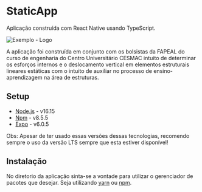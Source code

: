 # StaticApp
Aplicação construída com React Native usando TypeScript.

![Exemplo - Logo](https://firebasestorage.googleapis.com/v0/b/meus-testes-73c8d.appspot.com/o/staticapp.png?alt=media&token=d3ec797c-9943-4958-8848-1bb7b377c5e3)

A aplicação foi construída em conjunto com os bolsistas da FAPEAL do curso de engenharia do Centro Universitário CESMAC  intuito de determinar os esforços internos e o deslocamento vertical em elementos estruturais lineares estáticas com o intuito de auxiliar no processo de ensino-aprendizagem na área de estruturas.

## Setup

- [Node.js](https://nodejs.org/pt-br/) - v16.15
- [Npm](https://www.npmjs.com/) - v8.5.5
- [Expo](https://expo.dev/) - v6.0.5 

Obs: Apesar de ter usado essas versões dessas tecnologias, recomendo sempre o uso da versão LTS sempre que esta estiver disponível!

## Instalação

No diretorio da aplicação sinta-se a vontade para utilizar o gerenciador de pacotes que desejar. Seja utilizando [yarn](https://yarnpkg.com/) ou [npm](https://www.npmjs.com/).

